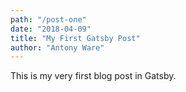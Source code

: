 ```yaml
---
path: "/post-one"
date: "2018-04-09"
title: "My First Gatsby Post"
author: "Antony Ware"
---
```


This is my very first blog post in Gatsby.
